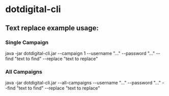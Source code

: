 # dotdigital-cli

## Text replace example usage:

### Single Campaign

java -jar dotdigital-cli.jar --campaign 1 --username "..." --password "..." --find "text to find" --replace "text to replace"

### All Campaigns

java -jar dotdigital-cli.jar --all-campaigns --username "..." --password "..." --find "text to find" --replace "text to replace"
